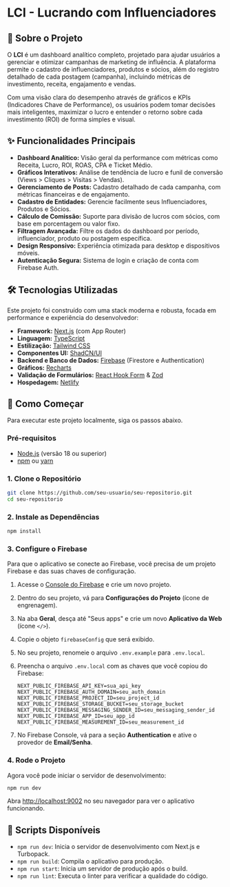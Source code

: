 
# LCI - Lucrando com Influenciadores

## 🚀 Sobre o Projeto

O **LCI** é um dashboard analítico completo, projetado para ajudar usuários a gerenciar e otimizar campanhas de marketing de influência. A plataforma permite o cadastro de influenciadores, produtos e sócios, além do registro detalhado de cada postagem (campanha), incluindo métricas de investimento, receita, engajamento e vendas.

Com uma visão clara do desempenho através de gráficos e KPIs (Indicadores Chave de Performance), os usuários podem tomar decisões mais inteligentes, maximizar o lucro e entender o retorno sobre cada investimento (ROI) de forma simples e visual.

## ✨ Funcionalidades Principais

- **Dashboard Analítico:** Visão geral da performance com métricas como Receita, Lucro, ROI, ROAS, CPA e Ticket Médio.
- **Gráficos Interativos:** Análise de tendência de lucro e funil de conversão (Views > Cliques > Visitas > Vendas).
- **Gerenciamento de Posts:** Cadastro detalhado de cada campanha, com métricas financeiras e de engajamento.
- **Cadastro de Entidades:** Gerencie facilmente seus Influenciadores, Produtos e Sócios.
- **Cálculo de Comissão:** Suporte para divisão de lucros com sócios, com base em porcentagem ou valor fixo.
- **Filtragem Avançada:** Filtre os dados do dashboard por período, influenciador, produto ou postagem específica.
- **Design Responsivo:** Experiência otimizada para desktop e dispositivos móveis.
- **Autenticação Segura:** Sistema de login e criação de conta com Firebase Auth.

## 🛠️ Tecnologias Utilizadas

Este projeto foi construído com uma stack moderna e robusta, focada em performance e experiência do desenvolvedor:

- **Framework:** [Next.js](https://nextjs.org/) (com App Router)
- **Linguagem:** [TypeScript](https://www.typescriptlang.org/)
- **Estilização:** [Tailwind CSS](https://tailwindcss.com/)
- **Componentes UI:** [ShadCN/UI](https://ui.shadcn.com/)
- **Backend e Banco de Dados:** [Firebase](https://firebase.google.com/) (Firestore e Authentication)
- **Gráficos:** [Recharts](https://recharts.org/)
- **Validação de Formulários:** [React Hook Form](https://react-hook-form.com/) & [Zod](https://zod.dev/)
- **Hospedagem:** [Netlify](https://www.netlify.com/)

## 🏁 Como Começar

Para executar este projeto localmente, siga os passos abaixo.

### Pré-requisitos

- [Node.js](https://nodejs.org/en/) (versão 18 ou superior)
- [npm](https://www.npmjs.com/) ou [yarn](https://yarnpkg.com/)

### 1. Clone o Repositório

```bash
git clone https://github.com/seu-usuario/seu-repositorio.git
cd seu-repositorio
```

### 2. Instale as Dependências

```bash
npm install
```

### 3. Configure o Firebase

Para que o aplicativo se conecte ao Firebase, você precisa de um projeto Firebase e das suas chaves de configuração.

1.  Acesse o [Console do Firebase](https://console.firebase.google.com/) e crie um novo projeto.
2.  Dentro do seu projeto, vá para **Configurações do Projeto** (ícone de engrenagem).
3.  Na aba **Geral**, desça até "Seus apps" e crie um novo **Aplicativo da Web** (ícone `</>`).
4.  Copie o objeto `firebaseConfig` que será exibido.
5.  No seu projeto, renomeie o arquivo `.env.example` para `.env.local`.
6.  Preencha o arquivo `.env.local` com as chaves que você copiou do Firebase:

    ```env
    NEXT_PUBLIC_FIREBASE_API_KEY=sua_api_key
    NEXT_PUBLIC_FIREBASE_AUTH_DOMAIN=seu_auth_domain
    NEXT_PUBLIC_FIREBASE_PROJECT_ID=seu_project_id
    NEXT_PUBLIC_FIREBASE_STORAGE_BUCKET=seu_storage_bucket
    NEXT_PUBLIC_FIREBASE_MESSAGING_SENDER_ID=seu_messaging_sender_id
    NEXT_PUBLIC_FIREBASE_APP_ID=seu_app_id
    NEXT_PUBLIC_FIREBASE_MEASUREMENT_ID=seu_measurement_id
    ```

7.  No Firebase Console, vá para a seção **Authentication** e ative o provedor de **Email/Senha**.

### 4. Rode o Projeto

Agora você pode iniciar o servidor de desenvolvimento:

```bash
npm run dev
```

Abra [http://localhost:9002](http://localhost:9002) no seu navegador para ver o aplicativo funcionando.

## 📜 Scripts Disponíveis

- `npm run dev`: Inicia o servidor de desenvolvimento com Next.js e Turbopack.
- `npm run build`: Compila o aplicativo para produção.
- `npm run start`: Inicia um servidor de produção após o build.
- `npm run lint`: Executa o linter para verificar a qualidade do código.

